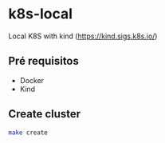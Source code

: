 # k8s-local
Local K8S with kind (https://kind.sigs.k8s.io/)


## Pré requisitos
- Docker
- Kind

## Create cluster
```bash
make create
```